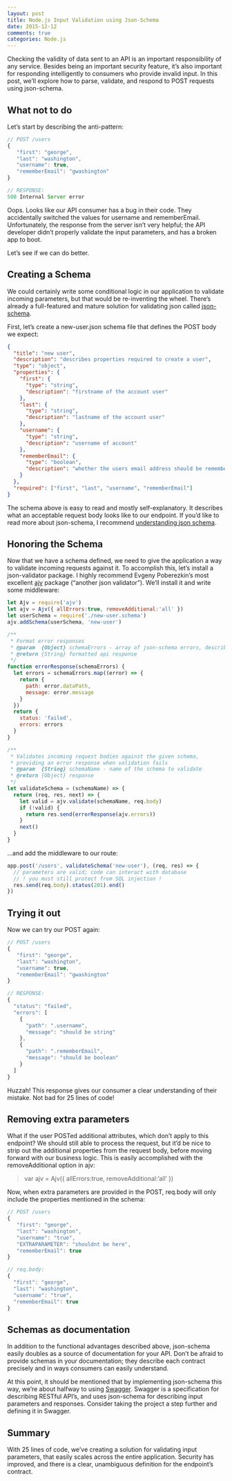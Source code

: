 ```yaml
---
layout: post
title: Node.js Input Validation using Json-Schema
date: 2015-12-12
comments: true
categories: Node.js
---
```


Checking the validity of data sent to an API is an important responsibility of any service. Besides being an important security feature, it’s also important for responding intelligently to consumers who provide invalid input. In this post, we’ll explore how to parse, validate, and respond to POST requests using json-schema.

## What not to do

Let’s start by describing the anti-pattern:

```js
// POST /users
{
   "first": "george",
   "last": "washington",
   "username": true,
   "rememberEmail": "gwashington"
}

// RESPONSE:
500 Internal Server error
```

Oops. Looks like our API consumer has a bug in their code. They accidentally switched the values for username and rememberEmail. Unfortunately, the response from the server isn’t very helpful; the API developer didn’t properly validate the input parameters, and has a broken app to boot.

Let’s see if we can do better.

## Creating a Schema

We could certainly write some conditional logic in our application to validate incoming parameters, but that would be re-inventing the wheel. There’s already a full-featured and mature solution for validating json called [json-schema](http://json-schema.org/).

First, let’s create a new-user.json schema file that defines the POST body we expect:

```json
{
  "title": "new user",
  "description": "describes properties required to create a user",
  "type": "object",
  "properties": {
    "first": {
      "type": "string",
      "description": "firstname of the account user"
    },
    "last": {
      "type": "string",
      "description": "lastname of the account user"
    },
    "username": {
      "type": "string",
      "description": "username of account"
    },
    "rememberEmail": {
      "type": "boolean",
      "description": "whether the users email address should be remembered"
    }
  },
  "required": ["first", "last", "username", "rememberEmail"]
}
```

The schema above is easy to read and mostly self-explanatory. It describes what an acceptable request body looks like to our endpoint. If you’d like to read more about json-schema, I recommend [understanding json schema](https://json-schema.org/understanding-json-schema/index.html).

## Honoring the Schema

Now that we have a schema defined, we need to give the application a way to validate incoming requests against it. To accomplish this, let’s install a json-validator package. I highly recommend Evgeny Poberezkin’s most excellent [ajv](https://github.com/epoberezkin/ajv) package (“another json validator”). We’ll install it and write some middleware:

```js
let Ajv = require('ajv')
let ajv = Ajv({ allErrors:true, removeAdditional:'all' })
let userSchema = require('./new-user.schema')
ajv.addSchema(userSchema, 'new-user')

/**
 * Format error responses
 * @param  {Object} schemaErrors - array of json-schema errors, describing each validation failure
 * @return {String} formatted api response
 */
function errorResponse(schemaErrors) {
  let errors = schemaErrors.map((error) => {
    return {
      path: error.dataPath,
      message: error.message
    }
  })
  return {
    status: 'failed',
    errors: errors
  }
}

/**
 * Validates incoming request bodies against the given schema,
 * providing an error response when validation fails
 * @param  {String} schemaName - name of the schema to validate
 * @return {Object} response
 */
let validateSchema = (schemaName) => {
  return (req, res, next) => {
    let valid = ajv.validate(schemaName, req.body)
    if (!valid) {
      return res.send(errorResponse(ajv.errors))
    }
    next()
  }
}
```

…and add the middleware to our route:

```js
app.post('/users', validateSchema('new-user'), (req, res) => {
  // parameters are valid; code can interact with database
  // ! you must still protect from SQL injection !
  res.send(req.body).status(201).end()
})
```

## Trying it out

Now we can try our POST again:

```js
// POST /users
{
   "first": "george",
   "last": "washington",
   "username": true,
   "rememberEmail": "gwashington"
}

// RESPONSE:
{
  "status": "failed",
  "errors": [
    {
      "path": ".username",
      "message": "should be string"
    },
    {
      "path": ".rememberEmail",
      "message": "should be boolean"
    }
  ]
}
```

Huzzah! This response gives our consumer a clear understanding of their mistake. Not bad for 25 lines of code!

## Removing extra parameters

What if the user POSTed additional attributes, which don’t apply to this endpoint? We should still able to process the request, but it’d be nice to strip out the additional properties from the request body, before moving forward with our business logic. This is easily accomplished with the removeAdditional option in ajv:

> var ajv = Ajv({ allErrors:true, removeAdditional:’all’ })

Now, when extra parameters are provided in the POST, req.body will only include the properties mentioned in the schema:

```js
// POST /users
{
   "first": "george",
   "last": "washington",
   "username": "true",
   "EXTRAPARAMETER": "shouldnt be here",
   "rememberEmail": true
}

// req.body:
{
  "first": "george",
  "last": "washington",
  "username": "true",
  "rememberEmail": true
}
```

## Schemas as documentation

In addition to the functional advantages described above, json-schema easily doubles as a source of documentation for your API. Don’t be afraid to provide schemas in your documentation; they describe each contract precisely and in ways consumers can easily understand.

At this point, it should be mentioned that by implementing json-schema this way, we’re about halfway to using [Swagger](https://swagger.io/). Swagger is a specification for describing RESTful API’s, and uses json-schema for describing input parameters and responses. Consider taking the project a step further and defining it in Swagger.

## Summary

With 25 lines of code, we’ve creating a solution for validating input parameters, that easily scales across the entire application. Security has improved, and there is a clear, unambiguous definition for the endpoint’s contract.
